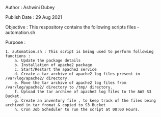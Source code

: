 Author : Ashwini Dubey

Publish Date : 29 Aug 2021

Objective : This respository contains the following scripts files - automation.sh
	
Purpose :

	1. automation.sh : This script is being used to perform following functions :
		a. Update the package details
		b. Installation of apache2 package
		c. Start/Restart the apache2 service
		d. Create a tar archive of apache2 log files present in /var/log/apache2/ directory.
		e. Move the tar archive of apache2 log files from /var/log/apache2/ directory to /tmp/ directory.
		f. Upload the tar archive of apache2 log files to the AWS S3 Bucket.
		g. Create an inventory file , to keep track of the files being archived in tar fromat & copied to S3 Bucket
		h. Cron Job Scheduler to run the script at 00:00 Hours.
		
